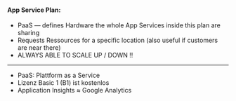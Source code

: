 #### App Service Plan:
- PaaS — defines Hardware the whole App Services inside this plan are sharing
- Requests Ressources for a specific location (also useful if customers are near there) 
- ALWAYS ABLE TO SCALE UP / DOWN !!
--- 
- PaaS: Plattform as a Service
- Lizenz Basic 1 (B1) ist kostenlos
- Application Insights ≈ Google Analytics
